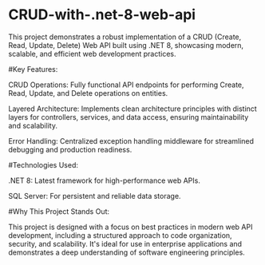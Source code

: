 # CRUD-with-.net-8-web-api
This project demonstrates a robust implementation of a CRUD (Create, Read, Update, Delete) Web API built using .NET 8, showcasing modern, scalable, and efficient web development practices.

#Key Features:

CRUD Operations: Fully functional API endpoints for performing Create, Read, Update, and Delete operations on entities.

Layered Architecture: Implements clean architecture principles with distinct layers for controllers, services, and data access, ensuring maintainability and scalability.

Error Handling: Centralized exception handling middleware for streamlined debugging and production readiness.

#Technologies Used:

.NET 8: Latest framework for high-performance web APIs.

SQL Server: For persistent and reliable data storage.

#Why This Project Stands Out:

This project is designed with a focus on best practices in modern web API development, including a structured approach to code organization, security, and scalability. It's ideal for use in enterprise applications and demonstrates a deep understanding of software engineering principles.
